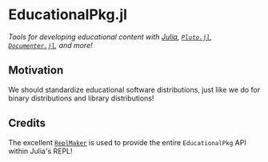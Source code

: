 # EducationalPkg.jl
_Tools for developing educational content with [Julia](julialang.org), 
[`Pluto.jl`](https://github.com/fonsp/Pluto.jl), 
[`Documenter.jl`](https://github.com/JuliaDocs/Documenter.jl), 
and more!_

## Motivation

We should standardize educational software distributions, just like we do for binary 
distributions and library distributions!

## Credits

The excellent [`ReplMaker`](https://github.com/MasonProtter/ReplMaker.jl) is used to
provide the entire `EducationalPkg` API within Julia's REPL!
